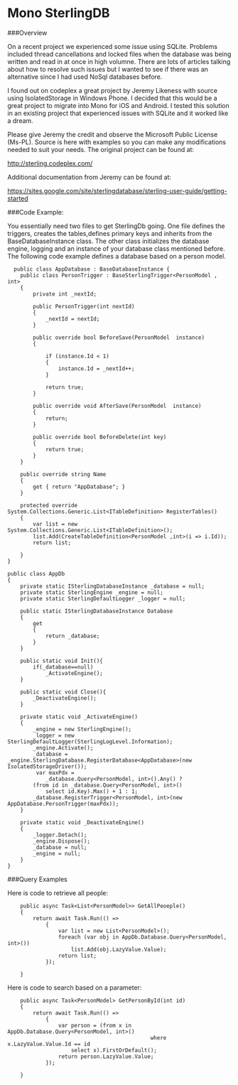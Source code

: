 Mono SterlingDB
===============

###Overview

On a recent project we experienced some issue using SQLite. Problems included thread cancellations and locked files when the database was being written and read in at once in high volumne. There are lots of articles talking about how to resolve such issues but I wanted to see if there was an alternative since I had used NoSql databases before.

I found out on codeplex a great project by Jeremy Likeness with source using IsolatedStorage in Windows Phone.  I decided that this would be a great project to migrate into Mono for iOS and Android. I tested this solution in an existing project that experienced issues with SQLite and it worked like a dream.

Please give Jeremy the credit and observe the Microsoft Public License (Ms-PL). Source is here with examples so you can make any modifications needed to suit your needs. The original project can be found at:

http://sterling.codeplex.com/

Additional documentation from Jeremy can be found at:

https://sites.google.com/site/sterlingdatabase/sterling-user-guide/getting-started

###Code Example:

You essentially need two files to get SterlingDb going.  One file defines the triggers, creates the tables,defines primary keys and inherits from the BaseDatabaseInstance class. The other class initializes the database engine, logging and an instance of your database class mentioned before. The following code example defines a database based on a person model.

      public class AppDatabase : BaseDatabaseInstance {
        public class PersonTrigger : BaseSterlingTrigger<PersonModel , int>
        {
            private int _nextId;

            public PersonTrigger(int nextId)
            {
                _nextId = nextId;
            }

            public override bool BeforeSave(PersonModel  instance)
            {

                if (instance.Id < 1)
                {
                    instance.Id = _nextId++;
                }

                return true;
            }

            public override void AfterSave(PersonModel  instance)
            {
                return;
            }

            public override bool BeforeDelete(int key)
            {
                return true;
            }
        }

        public override string Name
        {
            get { return "AppDatabase"; }
        }

        protected override System.Collections.Generic.List<ITableDefinition> RegisterTables()
        {
            var list = new System.Collections.Generic.List<ITableDefinition>();
            list.Add(CreateTableDefinition<PersonModel ,int>(i => i.Id));
            return list;
        
        }
    }
    
    public class AppDb
    {
        private static ISterlingDatabaseInstance _database = null;
        private static SterlingEngine _engine = null;
        private static SterlingDefaultLogger _logger = null;

        public static ISterlingDatabaseInstance Database
        {
            get
            {
                return _database;
            }
        }

        public static void Init(){
            if(_database==null)
                _ActivateEngine();
        }

        public static void Close(){
            _DeactivateEngine();
        }

        private static void _ActivateEngine()
        {
            _engine = new SterlingEngine();
            _logger = new SterlingDefaultLogger(SterlingLogLevel.Information);
            _engine.Activate();
            _database = _engine.SterlingDatabase.RegisterDatabase<AppDatabase>(new IsolatedStorageDriver());
             var maxPdx =
                _database.Query<PersonModel, int>().Any() ?
            (from id in _database.Query<PersonModel, int>()
                select id.Key).Max() + 1 : 1;
            _database.RegisterTrigger<PersonModel, int>(new AppDatabase.PersonTrigger(maxPdx));
        }

        private static void _DeactivateEngine()
        {
            _logger.Detach();
            _engine.Dispose();
            _database = null;
            _engine = null;
        }
    }
    
###Query Examples

Here is code to retrieve all people:

        public async Task<List<PersonModel>> GetAllPeoeple()
        {
            return await Task.Run(() =>
                {
                    var list = new List<PersonModel>();
                    foreach (var obj in AppDb.Database.Query<PersonModel, int>())
                        list.Add(obj.LazyValue.Value);
                    return list;
                });

        }
        
Here is code to search based on a parameter:

        public async Task<PersonModel> GetPersonById(int id)
        {
            return await Task.Run(() =>
                {
                    var person = (from x in AppDb.Database.Query<PersonModel, int>()
                                                 where  x.LazyValue.Value.Id == id
                        select x).FirstOrDefault(); 
                    return person.LazyValue.Value;
                });
                                   
        }
